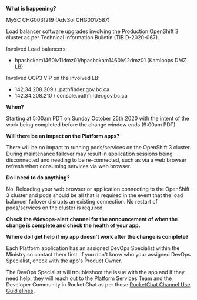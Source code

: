 **What is happening?**

MySC CHG0031219 (AdvSol CHG0017587)

Load balancer software upgrades involving the Production OpenShift 3 cluster as per Technical Information Bulletin (TIB D-2020-067).

Involved Load balancers:

- hpasbckam1460lv11dmz01/hpasbckam1460lv12dmz01 (Kamloops DMZ LB)

Involved OCP3 VIP on the involved LB:

- 142.34.208.209 / .pathfinder.gov.bc.ca
- 142.34.208.210 / console.pathfinder.gov.bc.ca

**When?**

Starting at 5:00am PDT on Sunday October 25th 2020 with the intent of the work being completed before the change window ends (9:00am PDT).

**Will there be an impact on the Platform apps?**

There will be no impact to running pods/services on the OpenShift 3 cluster. During maintenance failover may result in application sessions being disconnected and needing to be re-connected, such as via a web browser refresh when consuming services via web browser.

**Do I need to do anything?**

No. Reloading your web browser or application connecting to the OpenShift 3 cluster and pods should be all that is required in the event that the load balancer failover disrupts an existing connection. No restart of pods/services on the cluster is required.

**Check the #devops-alert channel for the announcement of when the change is complete and check the health of your app.**

**Where do I get help if my app doesn't work after the change is complete?**

Each Platform application has an assigned DevOps Specialist within the Ministry so contact them first. If you don't know who your assigned DevOps Specialist, check with the app's Product Owner.

The DevOps Specialist will troubleshoot the issue with the app and if they need help, they will reach out to the Platform Services Team and the Developer Community in Rocket.Chat as per these [RocketChat Channel Use Guid
elines](https://developer.gov.bc.ca/Getting-human-support-for-issues-not-covered-by-devops-requests).